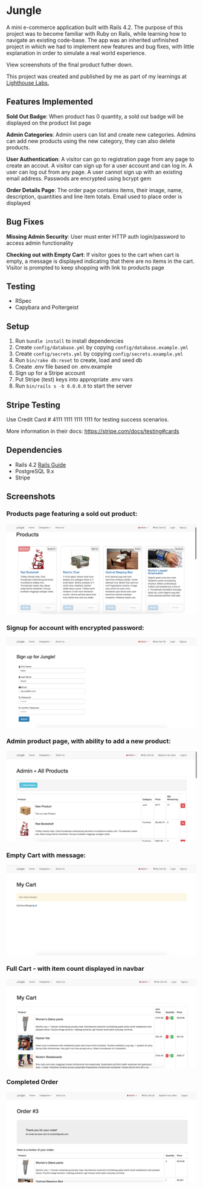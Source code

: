 # Jungle

A mini e-commerce application built with Rails 4.2. The purpose of this project was to become familiar with Ruby on Rails, while learning how to navigate an existing code-base. The app was an inherited unfinished project in which we had to implement new features and bug fixes, with little explanation in order to simulate a real world experience. 

View screenshots of the final product futher down.

This project was created and published by me as part of my learnings at [Lighthouse Labs.](https://www.lighthouselabs.ca/)

## Features Implemented
<b> Sold Out Badge</b>: When product has 0 quantity, a sold out badge will be displayed on the product list page

<b> Admin Categories</b>: Admin users can list and create new categories. Admins can add new products using the new category, they can also delete products.

<b> User Authentication</b>: A visitor can go to registration page from any page to create an accout. A visitor can sign up for a user account and can log in. A user can log out from any page. A user cannot sign up with an existing email address. Passwods are encrypted using bcrypt gem

<b>Order Details Page</b>:
 The order page contains items, their image, name, description, quantities and line item totals. Email used to place order is displayed

## Bug Fixes
<b>Missing Admin Security</b>: User must enter HTTP auth login/password to access admin functionality

<b>Checking out with Empty Cart</b>: If visitor goes to the cart when cart is empty, a message is displayed indicating that there are no items in the cart. Visitor is prompted to keep shopping with link to products page

## Testing
- RSpec
- Capybara and Poltergeist

## Setup

1. Run `bundle install` to install dependencies
2. Create `config/database.yml` by copying `config/database.example.yml`
3. Create `config/secrets.yml` by copying `config/secrets.example.yml`
4. Run `bin/rake db:reset` to create, load and seed db
5. Create .env file based on .env.example
6. Sign up for a Stripe account
7. Put Stripe (test) keys into appropriate .env vars
8. Run `bin/rails s -b 0.0.0.0` to start the server

## Stripe Testing

Use Credit Card # 4111 1111 1111 1111 for testing success scenarios.

More information in their docs: <https://stripe.com/docs/testing#cards>

## Dependencies

* Rails 4.2 [Rails Guide](http://guides.rubyonrails.org/v4.2/)
* PostgreSQL 9.x
* Stripe

## Screenshots

### Products page featuring a sold out product:
!["soldout-product"](https://github.com/JehanneH/jungle-rails/blob/master/app/assets/images/soldout-product.png?raw=true)

### Signup for account with encrypted password:
!["signup"](https://github.com/JehanneH/jungle-rails/blob/master/app/assets/images/signup-feature.png?raw=true)

### Admin product page, with ability to add a new product:
!["admin"](https://github.com/JehanneH/jungle-rails/blob/master/app/assets/images/admin-product-new.png?raw=true)

### Empty Cart with message:
!["empty-cart"](https://github.com/JehanneH/jungle-rails/blob/master/app/assets/images/empty-cart.png?raw=true)

### Full Cart - with item count displayed in navbar
!["full-cart"](https://github.com/JehanneH/jungle-rails/blob/master/app/assets/images/full-cart.png?raw=true)

### Completed Order
!["completed-order"](https://github.com/JehanneH/jungle-rails/blob/master/app/assets/images/completed-order.png?raw=true)

